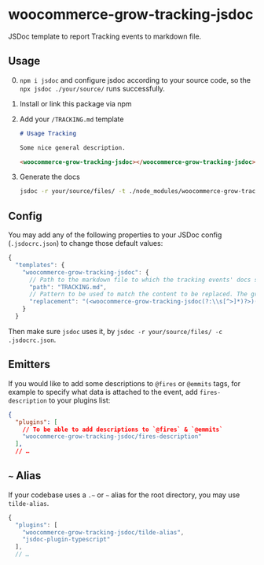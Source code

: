 # woocommerce-grow-tracking-jsdoc

JSDoc template to report Tracking events to markdown file.

## Usage

0. `npm i jsdoc` and configure jsdoc according to your source code, so the `npx jsdoc ./your/source/` runs successfully.
1. Install or link this package via npm
2. Add your `/TRACKING.md` template

   ```md
   # Usage Tracking
   
   Some nice general description.
   
   <woocommerce-grow-tracking-jsdoc></woocommerce-grow-tracking-jsdoc>
   ```
3. Generate the docs
   ```sh
   jsdoc -r your/source/files/ -t ./node_modules/woocommerce-grow-tracking-jsdoc
   ```



## Config

You may add any of the following properties to your JSDoc config (`.jsdocrc.json`) to change those default values:
```js
{
  "templates": {
    "woocommerce-grow-tracking-jsdoc": {
      // Path to the markdown file to which the tracking events' docs should be added
      "path": "TRACKING.md",
      // Pattern to be used to match the content to be replaced. The groups are respectively: start marker, replaceable content, end marker.
      "replacement": "(<woocommerce-grow-tracking-jsdoc(?:\\s[^>]*)?>)([\\s\\S]*)(<\\/woocommerce-grow-tracking-jsdoc.*>)"
    }
  }
```
Then make sure `jsdoc` uses it, by `jsdoc -r your/source/files/ -c .jsdocrc.json`.

## Emitters
If you would like to add some descriptions to `@fires` or `@emmits` tags, for example to specify what data is attached to the event, add `fires-description` to your plugins list:

```json
{
  "plugins": [
    // To be able to add descriptions to `@fires` & `@emmits`
    "woocommerce-grow-tracking-jsdoc/fires-description"
  ],
  // …
```
## `~` Alias

If your codebase uses a `.~` or `~` alias for the root directory, you may use `tilde-alias`.

```js
{
  "plugins": [
    "woocommerce-grow-tracking-jsdoc/tilde-alias",
    "jsdoc-plugin-typescript"
  ],
  // …
```